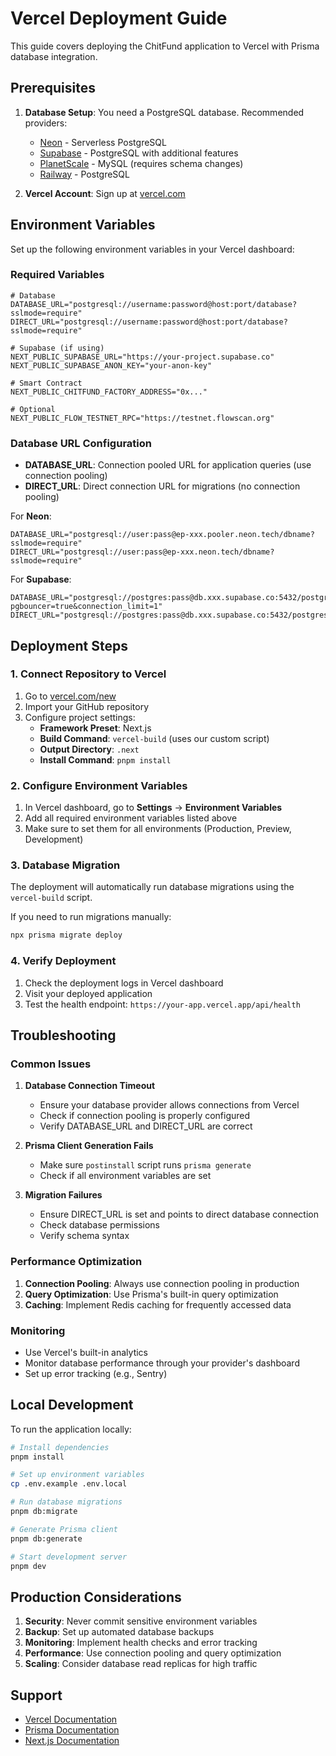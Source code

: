 # Vercel Deployment Guide

This guide covers deploying the ChitFund application to Vercel with Prisma database integration.

## Prerequisites

1. **Database Setup**: You need a PostgreSQL database. Recommended providers:
   - [Neon](https://neon.tech/) - Serverless PostgreSQL
   - [Supabase](https://supabase.com/) - PostgreSQL with additional features
   - [PlanetScale](https://planetscale.com/) - MySQL (requires schema changes)
   - [Railway](https://railway.app/) - PostgreSQL

2. **Vercel Account**: Sign up at [vercel.com](https://vercel.com)

## Environment Variables

Set up the following environment variables in your Vercel dashboard:

### Required Variables

```env
# Database
DATABASE_URL="postgresql://username:password@host:port/database?sslmode=require"
DIRECT_URL="postgresql://username:password@host:port/database?sslmode=require"

# Supabase (if using)
NEXT_PUBLIC_SUPABASE_URL="https://your-project.supabase.co"
NEXT_PUBLIC_SUPABASE_ANON_KEY="your-anon-key"

# Smart Contract
NEXT_PUBLIC_CHITFUND_FACTORY_ADDRESS="0x..."

# Optional
NEXT_PUBLIC_FLOW_TESTNET_RPC="https://testnet.flowscan.org"
```

### Database URL Configuration

- **DATABASE_URL**: Connection pooled URL for application queries (use connection pooling)
- **DIRECT_URL**: Direct connection URL for migrations (no connection pooling)

For **Neon**:

```env
DATABASE_URL="postgresql://user:pass@ep-xxx.pooler.neon.tech/dbname?sslmode=require"
DIRECT_URL="postgresql://user:pass@ep-xxx.neon.tech/dbname?sslmode=require"
```

For **Supabase**:

```env
DATABASE_URL="postgresql://postgres:pass@db.xxx.supabase.co:5432/postgres?pgbouncer=true&connection_limit=1"
DIRECT_URL="postgresql://postgres:pass@db.xxx.supabase.co:5432/postgres"
```

## Deployment Steps

### 1. Connect Repository to Vercel

1. Go to [vercel.com/new](https://vercel.com/new)
2. Import your GitHub repository
3. Configure project settings:
   - **Framework Preset**: Next.js
   - **Build Command**: `vercel-build` (uses our custom script)
   - **Output Directory**: `.next`
   - **Install Command**: `pnpm install`

### 2. Configure Environment Variables

1. In Vercel dashboard, go to **Settings** → **Environment Variables**
2. Add all required environment variables listed above
3. Make sure to set them for all environments (Production, Preview, Development)

### 3. Database Migration

The deployment will automatically run database migrations using the `vercel-build` script.

If you need to run migrations manually:

```bash
npx prisma migrate deploy
```

### 4. Verify Deployment

1. Check the deployment logs in Vercel dashboard
2. Visit your deployed application
3. Test the health endpoint: `https://your-app.vercel.app/api/health`

## Troubleshooting

### Common Issues

1. **Database Connection Timeout**
   - Ensure your database provider allows connections from Vercel
   - Check if connection pooling is properly configured
   - Verify DATABASE_URL and DIRECT_URL are correct

2. **Prisma Client Generation Fails**
   - Make sure `postinstall` script runs `prisma generate`
   - Check if all environment variables are set

3. **Migration Failures**
   - Ensure DIRECT_URL is set and points to direct database connection
   - Check database permissions
   - Verify schema syntax

### Performance Optimization

1. **Connection Pooling**: Always use connection pooling in production
2. **Query Optimization**: Use Prisma's built-in query optimization
3. **Caching**: Implement Redis caching for frequently accessed data

### Monitoring

- Use Vercel's built-in analytics
- Monitor database performance through your provider's dashboard
- Set up error tracking (e.g., Sentry)

## Local Development

To run the application locally:

```bash
# Install dependencies
pnpm install

# Set up environment variables
cp .env.example .env.local

# Run database migrations
pnpm db:migrate

# Generate Prisma client
pnpm db:generate

# Start development server
pnpm dev
```

## Production Considerations

1. **Security**: Never commit sensitive environment variables
2. **Backup**: Set up automated database backups
3. **Monitoring**: Implement health checks and error tracking
4. **Performance**: Use connection pooling and query optimization
5. **Scaling**: Consider database read replicas for high traffic

## Support

- [Vercel Documentation](https://vercel.com/docs)
- [Prisma Documentation](https://www.prisma.io/docs)
- [Next.js Documentation](https://nextjs.org/docs)
